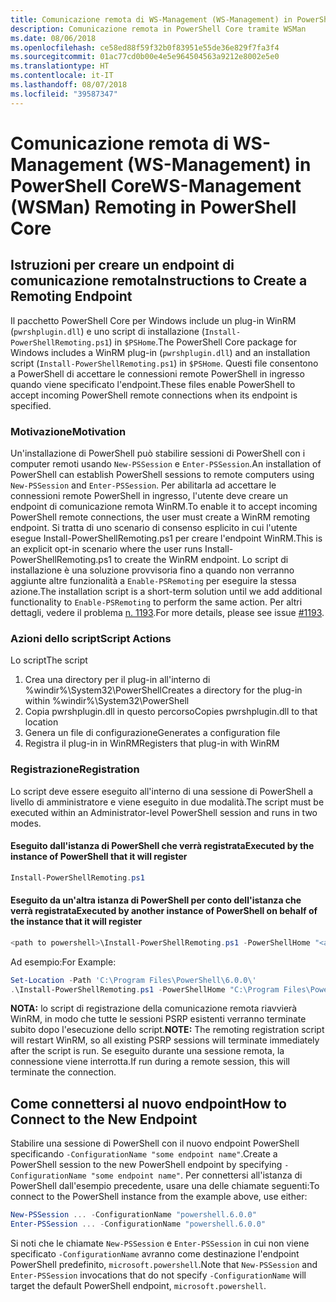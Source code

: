 ```yaml
---
title: Comunicazione remota di WS-Management (WS-Management) in PowerShell Core
description: Comunicazione remota in PowerShell Core tramite WSMan
ms.date: 08/06/2018
ms.openlocfilehash: ce58ed88f59f32b0f83951e55de36e829f7fa3f4
ms.sourcegitcommit: 01ac77cd0b00e4e5e964504563a9212e8002e5e0
ms.translationtype: HT
ms.contentlocale: it-IT
ms.lasthandoff: 08/07/2018
ms.locfileid: "39587347"
---
```

# <a name="ws-management-wsman-remoting-in-powershell-core"></a><span data-ttu-id="c30f4-103">Comunicazione remota di WS-Management (WS-Management) in PowerShell Core</span><span class="sxs-lookup"><span data-stu-id="c30f4-103">WS-Management (WSMan) Remoting in PowerShell Core</span></span>

## <a name="instructions-to-create-a-remoting-endpoint"></a><span data-ttu-id="c30f4-104">Istruzioni per creare un endpoint di comunicazione remota</span><span class="sxs-lookup"><span data-stu-id="c30f4-104">Instructions to Create a Remoting Endpoint</span></span>

<span data-ttu-id="c30f4-105">Il pacchetto PowerShell Core per Windows include un plug-in WinRM (`pwrshplugin.dll`) e uno script di installazione (`Install-PowerShellRemoting.ps1`) in `$PSHome`.</span><span class="sxs-lookup"><span data-stu-id="c30f4-105">The PowerShell Core package for Windows includes a WinRM plug-in (`pwrshplugin.dll`) and an installation script (`Install-PowerShellRemoting.ps1`) in `$PSHome`.</span></span>
<span data-ttu-id="c30f4-106">Questi file consentono a PowerShell di accettare le connessioni remote PowerShell in ingresso quando viene specificato l'endpoint.</span><span class="sxs-lookup"><span data-stu-id="c30f4-106">These files enable PowerShell to accept incoming PowerShell remote connections when its endpoint is specified.</span></span>

### <a name="motivation"></a><span data-ttu-id="c30f4-107">Motivazione</span><span class="sxs-lookup"><span data-stu-id="c30f4-107">Motivation</span></span>

<span data-ttu-id="c30f4-108">Un'installazione di PowerShell può stabilire sessioni di PowerShell con i computer remoti usando `New-PSSession` e `Enter-PSSession`.</span><span class="sxs-lookup"><span data-stu-id="c30f4-108">An installation of PowerShell can establish PowerShell sessions to remote computers using `New-PSSession` and `Enter-PSSession`.</span></span>
<span data-ttu-id="c30f4-109">Per abilitarla ad accettare le connessioni remote PowerShell in ingresso, l'utente deve creare un endpoint di comunicazione remota WinRM.</span><span class="sxs-lookup"><span data-stu-id="c30f4-109">To enable it to accept incoming PowerShell remote connections, the user must create a WinRM remoting endpoint.</span></span>
<span data-ttu-id="c30f4-110">Si tratta di uno scenario di consenso esplicito in cui l'utente esegue Install-PowerShellRemoting.ps1 per creare l'endpoint WinRM.</span><span class="sxs-lookup"><span data-stu-id="c30f4-110">This is an explicit opt-in scenario where the user runs Install-PowerShellRemoting.ps1 to create the WinRM endpoint.</span></span>
<span data-ttu-id="c30f4-111">Lo script di installazione è una soluzione provvisoria fino a quando non verranno aggiunte altre funzionalità a `Enable-PSRemoting` per eseguire la stessa azione.</span><span class="sxs-lookup"><span data-stu-id="c30f4-111">The installation script is a short-term solution until we add additional functionality to `Enable-PSRemoting` to perform the same action.</span></span>
<span data-ttu-id="c30f4-112">Per altri dettagli, vedere il problema [n. 1193](https://github.com/PowerShell/PowerShell/issues/1193).</span><span class="sxs-lookup"><span data-stu-id="c30f4-112">For more details, please see issue [#1193](https://github.com/PowerShell/PowerShell/issues/1193).</span></span>

### <a name="script-actions"></a><span data-ttu-id="c30f4-113">Azioni dello script</span><span class="sxs-lookup"><span data-stu-id="c30f4-113">Script Actions</span></span>

<span data-ttu-id="c30f4-114">Lo script</span><span class="sxs-lookup"><span data-stu-id="c30f4-114">The script</span></span>

1. <span data-ttu-id="c30f4-115">Crea una directory per il plug-in all'interno di %windir%\System32\PowerShell</span><span class="sxs-lookup"><span data-stu-id="c30f4-115">Creates a directory for the plug-in within %windir%\System32\PowerShell</span></span>
1. <span data-ttu-id="c30f4-116">Copia pwrshplugin.dll in questo percorso</span><span class="sxs-lookup"><span data-stu-id="c30f4-116">Copies pwrshplugin.dll to that location</span></span>
1. <span data-ttu-id="c30f4-117">Genera un file di configurazione</span><span class="sxs-lookup"><span data-stu-id="c30f4-117">Generates a configuration file</span></span>
1. <span data-ttu-id="c30f4-118">Registra il plug-in in WinRM</span><span class="sxs-lookup"><span data-stu-id="c30f4-118">Registers that plug-in with WinRM</span></span>

### <a name="registration"></a><span data-ttu-id="c30f4-119">Registrazione</span><span class="sxs-lookup"><span data-stu-id="c30f4-119">Registration</span></span>

<span data-ttu-id="c30f4-120">Lo script deve essere eseguito all'interno di una sessione di PowerShell a livello di amministratore e viene eseguito in due modalità.</span><span class="sxs-lookup"><span data-stu-id="c30f4-120">The script must be executed within an Administrator-level PowerShell session and runs in two modes.</span></span>

#### <a name="executed-by-the-instance-of-powershell-that-it-will-register"></a><span data-ttu-id="c30f4-121">Eseguito dall'istanza di PowerShell che verrà registrata</span><span class="sxs-lookup"><span data-stu-id="c30f4-121">Executed by the instance of PowerShell that it will register</span></span>

```powershell
Install-PowerShellRemoting.ps1
```

#### <a name="executed-by-another-instance-of-powershell-on-behalf-of-the-instance-that-it-will-register"></a><span data-ttu-id="c30f4-122">Eseguito da un'altra istanza di PowerShell per conto dell'istanza che verrà registrata</span><span class="sxs-lookup"><span data-stu-id="c30f4-122">Executed by another instance of PowerShell on behalf of the instance that it will register</span></span>

```powershell
<path to powershell>\Install-PowerShellRemoting.ps1 -PowerShellHome "<absolute path to the instance's $PSHOME>"
```

<span data-ttu-id="c30f4-123">Ad esempio:</span><span class="sxs-lookup"><span data-stu-id="c30f4-123">For Example:</span></span>

```powershell
Set-Location -Path 'C:\Program Files\PowerShell\6.0.0\'
.\Install-PowerShellRemoting.ps1 -PowerShellHome "C:\Program Files\PowerShell\6.0.0\"
```

<span data-ttu-id="c30f4-124">**NOTA:** lo script di registrazione della comunicazione remota riavvierà WinRM, in modo che tutte le sessioni PSRP esistenti verranno terminate subito dopo l'esecuzione dello script.</span><span class="sxs-lookup"><span data-stu-id="c30f4-124">**NOTE:** The remoting registration script will restart WinRM, so all existing PSRP sessions will terminate immediately after the script is run.</span></span> <span data-ttu-id="c30f4-125">Se eseguito durante una sessione remota, la connessione viene interrotta.</span><span class="sxs-lookup"><span data-stu-id="c30f4-125">If run during a remote session, this will terminate the connection.</span></span>

## <a name="how-to-connect-to-the-new-endpoint"></a><span data-ttu-id="c30f4-126">Come connettersi al nuovo endpoint</span><span class="sxs-lookup"><span data-stu-id="c30f4-126">How to Connect to the New Endpoint</span></span>

<span data-ttu-id="c30f4-127">Stabilire una sessione di PowerShell con il nuovo endpoint PowerShell specificando `-ConfigurationName "some endpoint name"`.</span><span class="sxs-lookup"><span data-stu-id="c30f4-127">Create a PowerShell session to the new PowerShell endpoint by specifying `-ConfigurationName "some endpoint name"`.</span></span> <span data-ttu-id="c30f4-128">Per connettersi all'istanza di PowerShell dall'esempio precedente, usare una delle chiamate seguenti:</span><span class="sxs-lookup"><span data-stu-id="c30f4-128">To connect to the PowerShell instance from the example above, use either:</span></span>

```powershell
New-PSSession ... -ConfigurationName "powershell.6.0.0"
Enter-PSSession ... -ConfigurationName "powershell.6.0.0"
```

<span data-ttu-id="c30f4-129">Si noti che le chiamate `New-PSSession` e `Enter-PSSession` in cui non viene specificato `-ConfigurationName` avranno come destinazione l'endpoint PowerShell predefinito, `microsoft.powershell`.</span><span class="sxs-lookup"><span data-stu-id="c30f4-129">Note that `New-PSSession` and `Enter-PSSession` invocations that do not specify `-ConfigurationName` will target the default PowerShell endpoint, `microsoft.powershell`.</span></span>